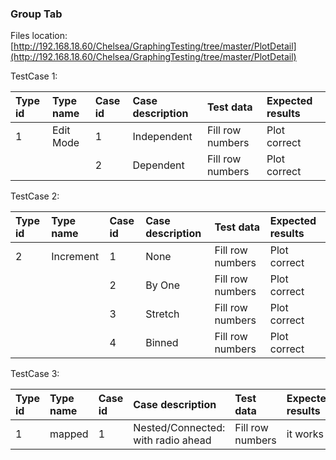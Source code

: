 ### Group Tab

Files location:[http://192.168.18.60/Chelsea/GraphingTesting/tree/master/PlotDetail](http://192.168.18.60/Chelsea/GraphingTesting/tree/master/PlotDetail)

TestCase 1:

| Type id | Type name | Case id | Case description | Test data | Expected results |
| :--- | :--- | :--- | :--- | :--- | :--- |
| 1 | Edit Mode | 1 | Independent | Fill row numbers | Plot correct |
|  |  | 2 | Dependent | Fill row numbers | Plot correct |

TestCase 2:

| Type id | Type name | Case id | Case description | Test data | Expected results |
| :--- | :--- | :--- | :--- | :--- | :--- |
| 2 | Increment | 1 | None | Fill row numbers | Plot correct |
|  |  | 2 | By One | Fill row numbers | Plot correct |
|  |  | 3 | Stretch | Fill row numbers | Plot correct |
|  |  | 4 | Binned | Fill row numbers | Plot correct |

TestCase 3:

| Type id | Type name | Case id | Case description | Test data | Expected results |
| :--- | :--- | :--- | :--- | :--- | :--- |
| 1 | mapped | 1 | Nested/Connected: with radio ahead | Fill row numbers | it works |



